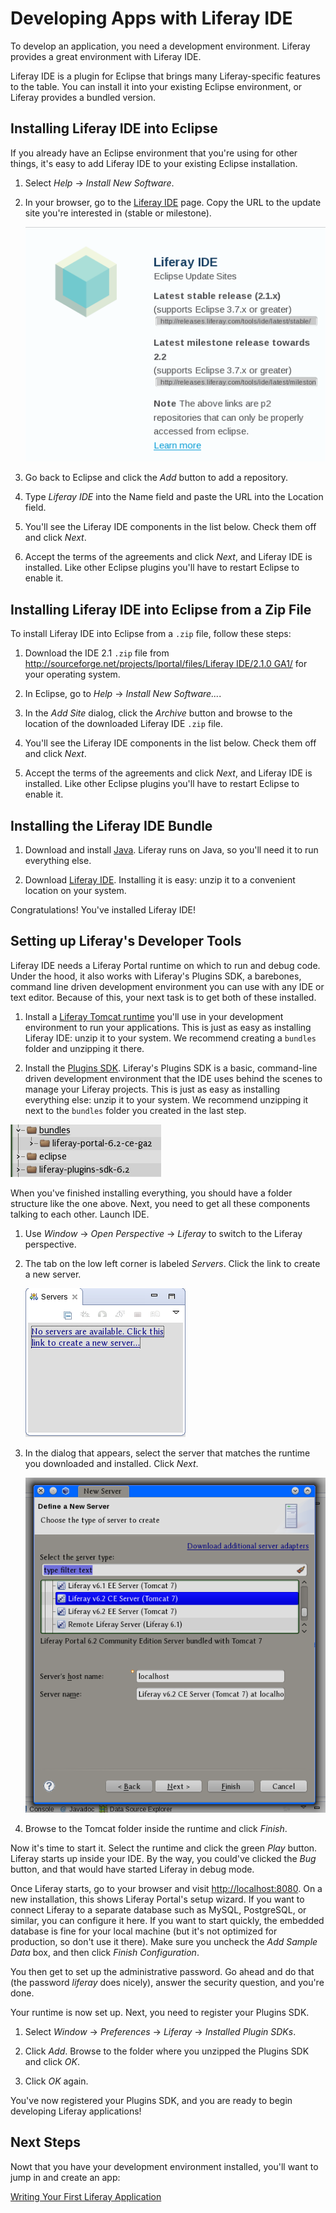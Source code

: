 # Developing Apps with Liferay IDE [](id=developing-apps-with-liferay-ide-lp-6-2-develop-learning-paths)

To develop an application, you need a development environment. Liferay
provides a great environment with Liferay IDE. 

Liferay IDE is a plugin for Eclipse that brings many Liferay-specific
features to the table. You can install it into your existing Eclipse
environment, or Liferay provides a bundled version. 

## Installing Liferay IDE into Eclipse [](id=installing-liferay-ide-into-eclipse-lp-6-2-develop-learning-paths)

If you already have an Eclipse environment that you're using for other
things, it's easy to add Liferay IDE to your existing Eclipse installation. 

1. Select *Help* &rarr; *Install New Software*. 

2. In your browser, go to the [Liferay IDE](https://www.liferay.com/downloads/liferay-projects/liferay-ide) page. Copy
   the URL to the update site you're interested in (stable or milestone). 

    ![Figure 1.x: Liferay provides two update sites: stable for those who want a well-tested environment, and milestone for those who like the bleeding edge.](../../images/liferay-ide-download.png)

3. Go back to Eclipse and click the *Add* button to add a repository. 

4. Type *Liferay IDE* into the Name field and paste the URL into the Location 
   field. 

5. You'll see the Liferay IDE components in the list below. Check them off and
   click *Next*. 

6. Accept the terms of the agreements and click *Next*, and Liferay IDE is
   installed. Like other Eclipse plugins you'll have to restart Eclipse to
   enable it. 

## Installing Liferay IDE into Eclipse from a Zip File [](id=installing-liferay-ide-into-eclipse-from-a-zi-lp-6-2-develop-learning-paths)

To install Liferay IDE into Eclipse from a `.zip` file, follow these steps: 

1. Download the IDE 2.1 `.zip` file from
   [http://sourceforge.net/projects/lportal/files/Liferay IDE/2.1.0
   GA1/](http://sourceforge.net/projects/lportal/files/Liferay%20IDE/2.1.0%20GA1/)
   for your operating system. 

2. In Eclipse, go to *Help* &rarr; *Install New Software...*. 

3. In the *Add Site* dialog, click the *Archive* button and browse to the
   location of the downloaded Liferay IDE `.zip` file.

4. You'll see the Liferay IDE components in the list below. Check them off and
   click *Next*. 

5. Accept the terms of the agreements and click *Next*, and Liferay IDE is
   installed. Like other Eclipse plugins you'll have to restart Eclipse to
   enable it. 

## Installing the Liferay IDE Bundle [](id=installing-the-liferay-ide-bundle-lp-6-2-develop-learning-paths)

1. Download and install [Java](http://java.oracle.com). Liferay runs on
Java, so you'll need it to run everything else. 

2. Download [Liferay IDE](https://www.liferay.com/downloads/liferay-projects/liferay-ide).
Installing it is easy: unzip it to a convenient location on your system. 

Congratulations! You've installed Liferay IDE! 

## Setting up Liferay's Developer Tools [](id=setting-up-liferays-developer-tools-lp-6-2-develop-learning-paths)

Liferay IDE needs a Liferay Portal runtime on which to run and debug code.
Under the hood, it also works with Liferay's Plugins SDK, a barebones,
command line driven development environment you can use with any IDE or text
editor. Because of this, your next task is to get both of these installed. 

1. Install a [Liferay Tomcat runtime](https://www.liferay.com/downloads/liferay-portal/available-releases)
you'll use in your development environment to run your applications. This is just as easy as installing Liferay IDE: unzip it to
your system. We recommend creating a `bundles` folder and unzipping it there. 

2. Install the [Plugins SDK](https://www.liferay.com/downloads/liferay-portal/additional-files).
Liferay's Plugins SDK is a basic, command-line driven development environment
that the IDE uses behind the scenes to manage your Liferay projects. This is just as easy as installing everything else: unzip it
to your system. We recommend unzipping it next to the `bundles` folder you
created in the last step. 

![Figure 1.x: The directory structure for Liferay development is pretty simple.](../../images/developer-directory-structure.png)

When you've finished installing everything, you should have a folder structure
like the one above. Next, you need to get all these components talking to each
other. Launch IDE.
 
1. Use *Window* &rarr; *Open Perspective* &rarr; *Liferay* to switch to the
Liferay perspective. 

2. The tab on the low left corner is labeled *Servers*. Click the link to create
a new server. 

	![Figure 1.x: The Servers tab has no servers by default.](../../images/lds-servers.png)

3. In the dialog that appears, select the server that matches the runtime you
downloaded and installed. Click *Next*. 

	![Figure 1.x: Select the Liferay server runtime you downloaded.](../../images/lds-select-server.png)

4. Browse to the Tomcat folder inside the runtime and click *Finish*. 

Now it's time to start it. Select the runtime and click the green *Play* button.
Liferay starts up inside your IDE. By the way, you could've clicked the *Bug*
button, and that would have started Liferay in debug mode. 

Once Liferay starts, go to your browser and visit
[http://localhost:8080](http://localhost:8080). On a new installation, this
shows Liferay Portal's setup wizard. If you want to connect Liferay to a
separate database such as MySQL, PostgreSQL, or similar, you can configure it
here. If you want to start quickly, the embedded database is fine for your local
machine (but it's not optimized for production, so don't use it there). Make
sure you uncheck the *Add Sample Data* box, and then click *Finish
Configuration*. 

You then get to set up the administrative password. Go ahead and do that (the
password *liferay* does nicely), answer the security question, and you're done. 

Your runtime is now set up. Next, you need to register your Plugins SDK. 

1. Select *Window* &rarr; *Preferences* &rarr; *Liferay* &rarr; *Installed Plugin
SDKs*. 

2. Click *Add*. Browse to the folder where you unzipped the Plugins SDK and
click *OK*. 

3. Click *OK* again. 

You've now registered your Plugins SDK, and you are ready to begin
developing Liferay applications! 


## Next Steps [](id=next-steps-lp-6-2-develop-learning-paths-1)

Nowt that you have your development environment installed, you'll want to jump
in and create an app: 

[Writing Your First Liferay Application](http://www.liferay.com)

